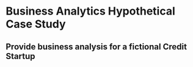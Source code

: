 # Business Analytics Hypothetical Case Study
Provide business analysis for a fictional Credit Startup
----------
